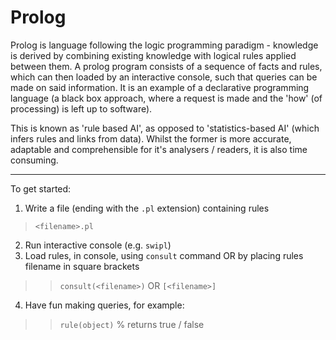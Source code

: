 # Prolog

Prolog is language following the logic programming paradigm - knowledge is derived by combining existing knowledge with logical rules applied between them. A prolog program consists of a sequence of facts and rules, which can then loaded by an interactive console, such that queries can be made on said information. It is an example of a declarative programming language (a black box approach, where a request is made and the 'how' (of processing) is left up to software).

This is known as 'rule based AI', as opposed to 'statistics-based AI' (which infers rules and links from data). Whilst the former is more accurate, adaptable and comprehensible for it's analysers / readers, it is also time consuming.

***

To get started:

1. Write a file (ending with the `.pl` extension) containing rules
> `<filename>.pl`
2. Run interactive console (e.g. `swipl`)
3. Load rules, in console, using `consult` command OR by placing rules filename in square brackets
>> `consult(<filename>)`
OR
>> `[<filename>]`
4. Have fun making queries, for example:
>> `rule(object)` % returns true / false
